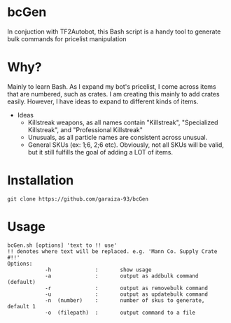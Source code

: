 # bcGen
In conjuction with TF2Autobot, this Bash script is a handy tool to generate bulk commands for pricelist manipulation

# Why?
Mainly to learn Bash.
As I expand my bot's pricelist, I come across items that are numbered, such as crates. I am creating this mainly to add crates easily. However, I have ideas to expand to different kinds of items.
 - Ideas
   - Killstreak weapons, as all names contain "Killstreak", "Specialized Killstreak", and "Professional Killstreak"
   - Unusuals, as all particle names are consistent across unusual.
   - General SKUs (ex: 1;6, 2;6 etc). Obviously, not all SKUs will be valid, but it still fulfills the goal of adding a LOT of items.
 
 # Installation
 ```
 git clone https://github.com/garaiza-93/bcGen
 ```
# Usage
```
bcGen.sh [options] 'text to !! use' 
!! denotes where text will be replaced. e.g. 'Mann Co. Supply Crate #!!'
Options:
        	-h              :       show usage
	        -a              :       output as addbulk command (default)
      	 	-r              :       output as removebulk command
	        -u              :       output as updatebulk command
	        -n  (number)    :       number of skus to generate, default 1
	        -o  (filepath)  :       output command to a file
```
